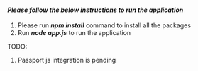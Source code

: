 #### ***Please follow the below instructions to run the application***
1. Please run ***npm install*** command to install all the packages
2. Run ***node app.js*** to run the application

TODO:
1. Passport js integration is pending